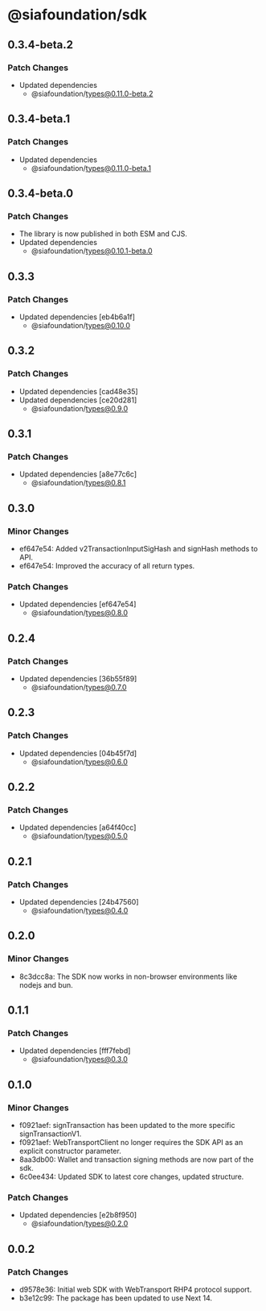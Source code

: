# @siafoundation/sdk

## 0.3.4-beta.2

### Patch Changes

- Updated dependencies
  - @siafoundation/types@0.11.0-beta.2

## 0.3.4-beta.1

### Patch Changes

- Updated dependencies
  - @siafoundation/types@0.11.0-beta.1

## 0.3.4-beta.0

### Patch Changes

- The library is now published in both ESM and CJS.
- Updated dependencies
  - @siafoundation/types@0.10.1-beta.0

## 0.3.3

### Patch Changes

- Updated dependencies [eb4b6a1f]
  - @siafoundation/types@0.10.0

## 0.3.2

### Patch Changes

- Updated dependencies [cad48e35]
- Updated dependencies [ce20d281]
  - @siafoundation/types@0.9.0

## 0.3.1

### Patch Changes

- Updated dependencies [a8e77c6c]
  - @siafoundation/types@0.8.1

## 0.3.0

### Minor Changes

- ef647e54: Added v2TransactionInputSigHash and signHash methods to API.
- ef647e54: Improved the accuracy of all return types.

### Patch Changes

- Updated dependencies [ef647e54]
  - @siafoundation/types@0.8.0

## 0.2.4

### Patch Changes

- Updated dependencies [36b55f89]
  - @siafoundation/types@0.7.0

## 0.2.3

### Patch Changes

- Updated dependencies [04b45f7d]
  - @siafoundation/types@0.6.0

## 0.2.2

### Patch Changes

- Updated dependencies [a64f40cc]
  - @siafoundation/types@0.5.0

## 0.2.1

### Patch Changes

- Updated dependencies [24b47560]
  - @siafoundation/types@0.4.0

## 0.2.0

### Minor Changes

- 8c3dcc8a: The SDK now works in non-browser environments like nodejs and bun.

## 0.1.1

### Patch Changes

- Updated dependencies [fff7febd]
  - @siafoundation/types@0.3.0

## 0.1.0

### Minor Changes

- f0921aef: signTransaction has been updated to the more specific signTransactionV1.
- f0921aef: WebTransportClient no longer requires the SDK API as an explicit constructor parameter.
- 8aa3db00: Wallet and transaction signing methods are now part of the sdk.
- 6c0ee434: Updated SDK to latest core changes, updated structure.

### Patch Changes

- Updated dependencies [e2b8f950]
  - @siafoundation/types@0.2.0

## 0.0.2

### Patch Changes

- d9578e36: Initial web SDK with WebTransport RHP4 protocol support.
- b3e12c99: The package has been updated to use Next 14.
